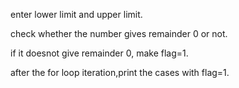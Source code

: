 enter lower limit and upper limit.

check whether the number gives remainder 0 or not.

if it doesnot give remainder 0, make flag=1.

after the for loop iteration,print the cases with flag=1.

